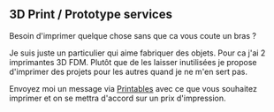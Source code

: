 ## 3D Print / Prototype services

Besoin d'imprimer quelque chose sans que ca vous coute un bras ?

Je suis juste un particulier qui aime fabriquer des objets. Pour ca j'ai 2 imprimantes 3D FDM.
Plutôt que de les laisser inutilisées je propose d'imprimer des projets pour les autres
quand je ne m'en sert pas.

Envoyez moi un message via [Printables](https://www.printables.com/social/314869-yduf/about) avec ce que vous souhaitez imprimer et on se mettra d'accord sur un prix d'impression.
